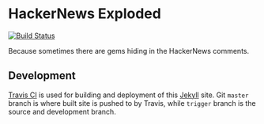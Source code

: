 # HackerNews Exploded

[![Build Status](https://travis-ci.org/hadalin/hackernews-exploded.svg?branch=trigger)](https://travis-ci.org/hadalin/hackernews-exploded)

Because sometimes there are gems hiding in the HackerNews comments.

## Development

[Travis CI](https://travis-ci.org) is used for building and deployment of this [Jekyll](https://jekyllrb.com) site.
Git `master` branch is where built site is pushed to by Travis, while `trigger` branch is the source and development branch.
